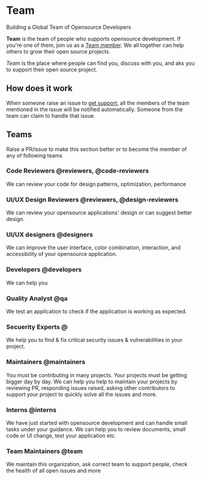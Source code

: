 # Team
Building a Global Team of Opensource Developers

**Team** is the team of people who supports opensource development. If you're one of them, join us as a [Team member](https://github.com/socialat/team/issues/new?template=support-request.md). We all together can help others to grow their open source projects.

*Team* is the place where people can find you, discuss with you, and aks you to support their open source project.

## How does it work
When someone raise an issue to [get support](https://github.com/socialat/team/issues/new?template=support-request.md), all the members of the team mentioned in the issue will be notified automatically. Someone from the team can claim to handle that issue.

## Teams
Raise a PR/issue to make this section better or to become the member of any of following teams

### Code Reviewers @reviewers, @code-reviewers
We can review your code for design patterns, optimization, performance

### UI/UX Design Reviewers @reviewers, @design-reviewers
We can review your opensource applications' design or can suggest better design.

### UI/UX designers @designers
We can improve the user interface, color combination, interaction, and accessibility of your opensource application.

### Developers @developers
We can help you 

### Quality Analyst @qa
We test an application to check if the application is working as expected.

### Secuerity Experts @
We help you to find & fix critical security issues & vulnerabilities in your project.

### Maintainers @maintainers
You must be contributing in many projects. Your projects must be getting bigger day by day. We can help you help to maintain your projects by reviewing PR, responding issues raised, asking other contributors to support your project to quickly solve all the issues and more.


### Interns @interns
We have just started with opensource development and can handle small tasks under your guidance. We can help you to review documents, small code or UI change, test your application etc.

### Team Maintainers @team
We maintain this organization, ask correct team to support people, check the health of all open issues and more
